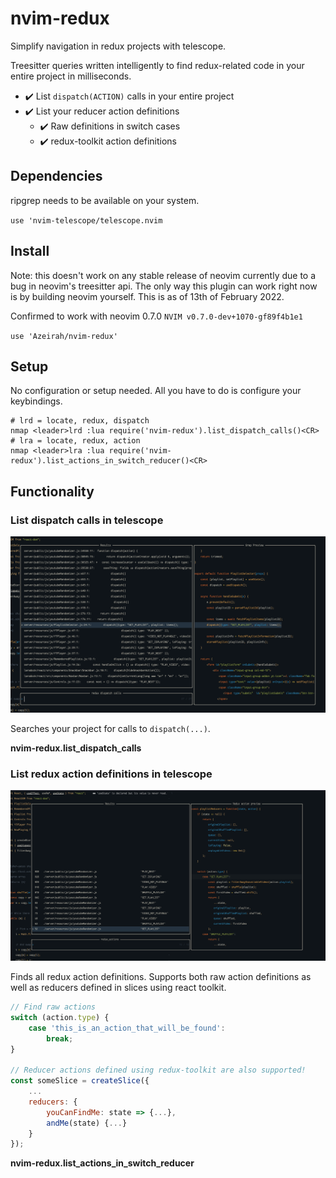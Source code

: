 # nvim-redux

Simplify navigation in redux projects with telescope.

Treesitter queries written intelligently to find redux-related code in your entire project in milliseconds.

- ✔️ List `dispatch(ACTION)` calls in your entire project
- ✔️ List your reducer action definitions
    - ✔️ Raw definitions in switch cases
    - ✔️ redux-toolkit action definitions

## Dependencies

ripgrep needs to be available on your system.

`use 'nvim-telescope/telescope.nvim`

## Install

Note: this doesn't work on any stable release of neovim currently due to a bug in neovim's treesitter api.
The only way this plugin can work right now is by building neovim yourself. This is as of 13th of February 2022.

Confirmed to work with neovim 0.7.0 `NVIM v0.7.0-dev+1070-gf89f4b1e1`

`use 'Azeirah/nvim-redux'`

## Setup

No configuration or setup needed. All you have to do is configure your keybindings.

```vimscript
# lrd = locate, redux, dispatch
nmap <leader>lrd :lua require('nvim-redux').list_dispatch_calls()<CR>
# lra = locate, redux, action
nmap <leader>lra :lua require('nvim-redux').list_actions_in_switch_reducer()<CR>
```

## Functionality

### List dispatch calls in telescope

![Displays example of dispatch listing in telescope](dispatch_calls.png)

Searches your project for calls to `dispatch(...)`.

**nvim-redux.list_dispatch_calls**

### List redux action definitions in telescope

![Displays example of action definition listing in telescope](action_definitions.png)

Finds all redux action definitions. Supports both raw action definitions as well as reducers defined in slices using react toolkit.

```javascript
// Find raw actions
switch (action.type) {
    case 'this_is_an_action_that_will_be_found':
        break;
}

// Reducer actions defined using redux-toolkit are also supported!
const someSlice = createSlice({
    ...
    reducers: {
        youCanFindMe: state => {...},
        andMe(state) {...}
    }
});
```

**nvim-redux.list_actions_in_switch_reducer**


